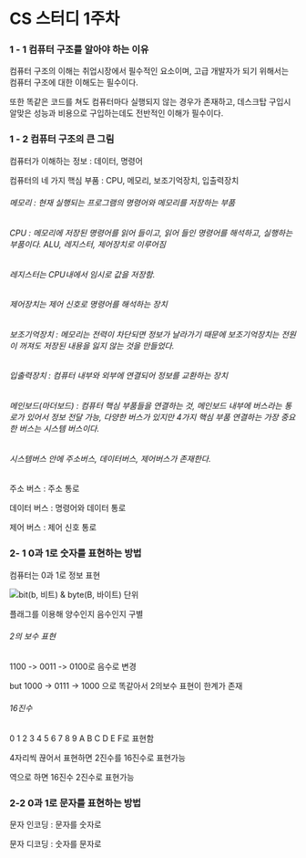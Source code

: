 # CS  스터디 1주차

### 1 - 1 컴퓨터 구조를 알아야 하는 이유

컴퓨터 구조의 이해는 취업시장에서 필수적인 요소이며, 고급 개발자가 되기 위해서는 컴퓨터 구조에 대한 이해도는 필수이다.

또한 똑같은 코드를 쳐도 컴퓨터마다 실행되지 않는 경우가 존재하고, 데스크탑 구입시 알맞은 성능과 비용으로 구입하는데도 전반적인 이해가 필수이다.

### 1 - 2 컴퓨터 구조의 큰 그림

컴퓨터가 이해하는 정보 : 데이터, 명령어

컴퓨터의 네 가지 핵심 부품 : CPU, 메모리, 보조기억장치, 입출력장치

###### 메모리 : 현재 실행되는 프로그램의 명령어와 메모리를 저장하는 부품

###### CPU : 메모리에 저장된 명령어를 읽어 들이고, 읽어 들인 명령어를 해석하고, 실행하는 부품이다. ALU, 레지스터, 제어장치로 이루어짐

###### 레지스터는 CPU내에서 임시로 값을 저장함.

###### 제어장치는 제어 신호로 명령어를 해석하는 장치

###### 보조기억장치 : 메모리는 전력이 차단되면 정보가 날라가기 때문에 보조기억장치는 전원이 꺼져도 저장된 내용을 잃지 않는 것을 만들었다.

###### 입출력장치 : 컴퓨터 내부와 외부에 연결되어 정보를 교환하는 장치

###### 메인보드(마더보드) : 컴퓨터 핵심 부품들을 연결하는 것, 메인보드 내부에 버스라는 통로가 있어서 정보 전달 가능, 다양한 버스가 있지만 4가지 핵심 부품 연결하는 가장 중요한 버스는 시스템 버스이다.

###### 시스템버스 안에 주소버스, 데이터버스, 제어버스가 존재한다.

주소 버스 : 주소 통로

데이터 버스 : 명령어와 데이터 통로

제어 버스 : 제어 신호 통로

### 2- 1 0과 1로 숫자를 표현하는 방법

컴퓨터는 0과 1로 정보 표현

![bit(b, 비트) & byte(B, 바이트) 단위](https://img1.daumcdn.net/thumb/R800x0/?scode=mtistory2&fname=https%3A%2F%2Ft1.daumcdn.net%2Fcfile%2Ftistory%2F18571F48504FD9771A)

플래그를 이용해 양수인지 음수인지 구별

###### 2의 보수 표현

1100 -> 0011 -> 0100로 음수로 변경

but 1000 -> 0111 -> 1000 으로 똑같아서 2의보수 표현이 한계가 존재

###### 16진수

0 1 2 3 4 5 6 7 8 9 A B C D E F로 표현함

4자리씩 끊어서 표현하면 2진수를 16진수로 표현가능 

역으로 하면 16진수 2진수로 표현가능

### 2-2 0과 1로 문자를 표현하는 방법

문자 인코딩 : 문자를 숫자로

문자 디코딩 : 숫자를 문자로
